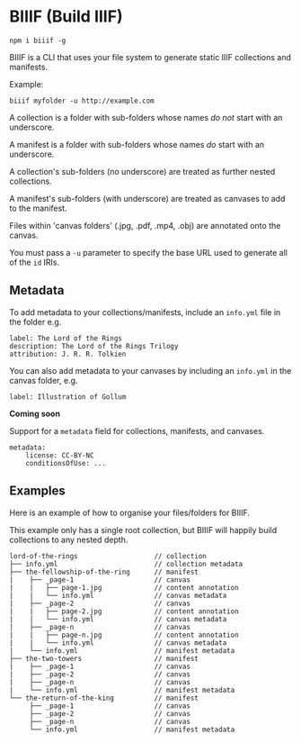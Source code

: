 # BIIIF (Build IIIF)

    npm i biiif -g

BIIIF is a CLI that uses your file system to generate static IIIF collections and manifests.

Example:

    biiif myfolder -u http://example.com

A collection is a folder with sub-folders whose names _do not_ start with an underscore.

A manifest is a folder with sub-folders whose names _do_ start with an underscore.

A collection's sub-folders (no underscore) are treated as further nested collections.

A manifest's sub-folders (with underscore) are treated as canvases to add to the manifest.

Files within 'canvas folders' (.jpg, .pdf, .mp4, .obj) are annotated onto the canvas.

You must pass a `-u` parameter to specify the base URL used to generate all of the `id` IRIs.

## Metadata

To add metadata to your collections/manifests, include an `info.yml` file in the folder e.g.

```
label: The Lord of the Rings
description: The Lord of the Rings Trilogy
attribution: J. R. R. Tolkien 
```

You can also add metadata to your canvases by including an `info.yml` in the canvas folder, e.g.

```
label: Illustration of Gollum
```

**Coming soon**

Support for a `metadata` field for collections, manifests, and canvases.

```
metadata:
    license: CC-BY-NC
    conditionsOfUse: ...

```

## Examples

Here is an example of how to organise your files/folders for BIIIF.

This example only has a single root collection, but BIIIF will happily build collections to any nested depth. 

```
lord-of-the-rings                   // collection
├── info.yml                        // collection metadata
├── the-fellowship-of-the-ring      // manifest
|    ├── _page-1                    // canvas
|    |   ├── page-1.jpg             // content annotation
|    |   └── info.yml               // canvas metadata
|    ├── _page-2                    // canvas
|    |   ├── page-2.jpg             // content annotation
|    |   └── info.yml               // canvas metadata
|    ├── _page-n                    // canvas
|    |   ├── page-n.jpg             // content annotation
|    |   └── info.yml               // canvas metadata
|    └── info.yml                   // manifest metadata
├── the-two-towers                  // manifest
|    ├── _page-1                    // canvas
|    ├── _page-2                    // canvas
|    ├── _page-n                    // canvas
|    └── info.yml                   // manifest metadata
└── the-return-of-the-king          // manifest
     ├── _page-1                    // canvas
     ├── _page-2                    // canvas
     ├── _page-n                    // canvas
     └── info.yml                   // manifest metadata
```






